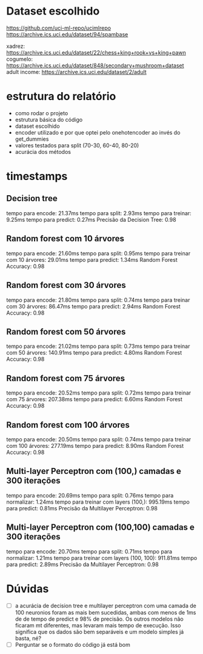 # Dataset escolhido

https://github.com/uci-ml-repo/ucimlrepo
https://archive.ics.uci.edu/dataset/94/spambase

xadrez: https://archive.ics.uci.edu/dataset/22/chess+king+rook+vs+king+pawn
cogumelo: https://archive.ics.uci.edu/dataset/848/secondary+mushroom+dataset
adult income: https://archive.ics.uci.edu/dataset/2/adult

# estrutura do relatório

- como rodar o projeto
- estrutura básica do código
- dataset escolhido
- encoder utilizado e por que optei pelo onehotencoder ao invés do get_dummies
- valores testados para split (70-30, 60-40, 80-20)
- acurácia dos métodos

# timestamps

## Decision tree

tempo para encode: 21.37ms
tempo para split: 2.93ms
tempo para treinar: 9.25ms
tempo para predict: 0.27ms
Precisão da Decision Tree: 0.98

## Random forest com 10 árvores

tempo para encode: 21.60ms
tempo para split: 0.95ms
tempo para treinar com 10 árvores: 29.01ms
tempo para predict: 1.34ms
Random Forest Accuracy: 0.98

## Random forest com 30 árvores

tempo para encode: 21.80ms
tempo para split: 0.74ms
tempo para treinar com 30 árvores: 86.47ms
tempo para predict: 2.94ms
Random Forest Accuracy: 0.98

## Random forest com 50 árvores

tempo para encode: 21.02ms
tempo para split: 0.73ms
tempo para treinar com 50 árvores: 140.91ms
tempo para predict: 4.80ms
Random Forest Accuracy: 0.98

## Random forest com 75 árvores

tempo para encode: 20.52ms
tempo para split: 0.72ms
tempo para treinar com 75 árvores: 207.38ms
tempo para predict: 6.60ms
Random Forest Accuracy: 0.98

## Random forest com 100 árvores

tempo para encode: 20.50ms
tempo para split: 0.74ms
tempo para treinar com 100 árvores: 277.19ms
tempo para predict: 8.90ms
Random Forest Accuracy: 0.98

## Multi-layer Perceptron com (100,) camadas e 300 iterações

tempo para encode: 20.69ms
tempo para split: 0.76ms
tempo para normalizar: 1.24ms
tempo para treinar com layers (100,): 995.19ms
tempo para predict: 0.81ms
Precisão da Multilayer Perceptron: 0.98

## Multi-layer Perceptron com (100,100) camadas e 300 iterações

tempo para encode: 20.70ms
tempo para split: 0.71ms
tempo para normalizar: 1.21ms
tempo para treinar com layers (100, 100): 911.81ms
tempo para predict: 2.89ms
Precisão da Multilayer Perceptron: 0.98

# Dúvidas

- [ ] a acurácia de decision tree e multilayer perceptron com uma camada de 100 neuronios foram as mais bem sucedidas, ambas com menos de 1ms de de tempo de predict e 98% de precisão. Os outros modelos não ficaram mt diferentes, mas levaram mais tempo de execução. Isso significa que os dados são bem separáveis e um modelo simples já basta, né?
- [ ] Perguntar se o formato do código já está bom
